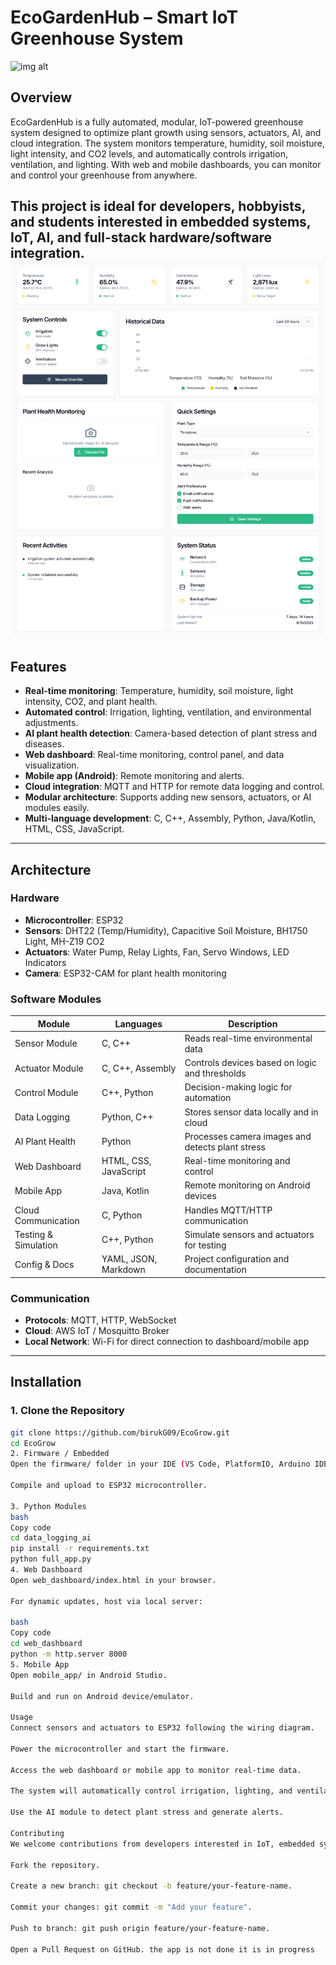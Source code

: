 # EcoGardenHub – Smart IoT Greenhouse System
![img alt](https://github.com/birukG09/EcoGrow/blob/b42d7b5b9306f5a280fb772cbf0249b2fe3e53b9/FireShot%20Capture%20013%20-%20%20-%20%5B22320f7d-a3c4-4bef-b89f-dad65517ae51-00-j7ylmkecl8u3.worf.replit.dev%5D.png)
## Overview
EcoGardenHub is a fully automated, modular, IoT-powered greenhouse system designed to optimize plant growth using sensors, actuators, AI, and cloud integration. The system monitors temperature, humidity, soil moisture, light intensity, and CO2 levels, and automatically controls irrigation, ventilation, and lighting. With web and mobile dashboards, you can monitor and control your greenhouse from anywhere.

This project is ideal for developers, hobbyists, and students interested in **embedded systems, IoT, AI, and full-stack hardware/software integration**.
![img alt](https://github.com/birukG09/EcoGrow/blob/7d746ab036f57a0bde212414b7107b972dcc08ea/FireShot%20Capture%20011%20-%20%20-%20%5B22320f7d-a3c4-4bef-b89f-dad65517ae51-00-j7ylmkecl8u3.worf.replit.dev%5D.png)
---

## Features
- **Real-time monitoring**: Temperature, humidity, soil moisture, light intensity, CO2, and plant health.  
- **Automated control**: Irrigation, lighting, ventilation, and environmental adjustments.  
- **AI plant health detection**: Camera-based detection of plant stress and diseases.  
- **Web dashboard**: Real-time monitoring, control panel, and data visualization.  
- **Mobile app (Android)**: Remote monitoring and alerts.  
- **Cloud integration**: MQTT and HTTP for remote data logging and control.  
- **Modular architecture**: Supports adding new sensors, actuators, or AI modules easily.  
- **Multi-language development**: C, C++, Assembly, Python, Java/Kotlin, HTML, CSS, JavaScript.  

---

## Architecture

### Hardware
- **Microcontroller**: ESP32  
- **Sensors**: DHT22 (Temp/Humidity), Capacitive Soil Moisture, BH1750 Light, MH-Z19 CO2  
- **Actuators**: Water Pump, Relay Lights, Fan, Servo Windows, LED Indicators  
- **Camera**: ESP32-CAM for plant health monitoring  

### Software Modules
| Module | Languages | Description |
|--------|-----------|-------------|
| Sensor Module | C, C++ | Reads real-time environmental data |
| Actuator Module | C, C++, Assembly | Controls devices based on logic and thresholds |
| Control Module | C++, Python | Decision-making logic for automation |
| Data Logging | Python, C++ | Stores sensor data locally and in cloud |
| AI Plant Health | Python | Processes camera images and detects plant stress |
| Web Dashboard | HTML, CSS, JavaScript | Real-time monitoring and control |
| Mobile App | Java, Kotlin | Remote monitoring on Android devices |
| Cloud Communication | C, Python | Handles MQTT/HTTP communication |
| Testing & Simulation | C++, Python | Simulate sensors and actuators for testing |
| Config & Docs | YAML, JSON, Markdown | Project configuration and documentation |

### Communication
- **Protocols**: MQTT, HTTP, WebSocket  
- **Cloud**: AWS IoT / Mosquitto Broker  
- **Local Network**: Wi-Fi for direct connection to dashboard/mobile app  

---

## Installation

### 1. Clone the Repository
```bash
git clone https://github.com/birukG09/EcoGrow.git
cd EcoGrow
2. Firmware / Embedded
Open the firmware/ folder in your IDE (VS Code, PlatformIO, Arduino IDE).

Compile and upload to ESP32 microcontroller.

3. Python Modules
bash
Copy code
cd data_logging_ai
pip install -r requirements.txt
python full_app.py
4. Web Dashboard
Open web_dashboard/index.html in your browser.

For dynamic updates, host via local server:

bash
Copy code
cd web_dashboard
python -m http.server 8000
5. Mobile App
Open mobile_app/ in Android Studio.

Build and run on Android device/emulator.

Usage
Connect sensors and actuators to ESP32 following the wiring diagram.

Power the microcontroller and start the firmware.

Access the web dashboard or mobile app to monitor real-time data.

The system will automatically control irrigation, lighting, and ventilation based on sensor readings.

Use the AI module to detect plant stress and generate alerts.

Contributing
We welcome contributions from developers interested in IoT, embedded systems, AI, and smart agriculture. To contribute:

Fork the repository.

Create a new branch: git checkout -b feature/your-feature-name.

Commit your changes: git commit -m "Add your feature".

Push to branch: git push origin feature/your-feature-name.

Open a Pull Request on GitHub. the app is not done it is in progress

